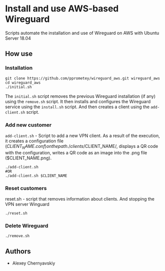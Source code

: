 # Install and use AWS-based Wireguard
Scripts automate the installation and use of Wireguard on AWS with Ubuntu Server 18.04

## How use

### Installation
```
git clone https://github.com/pprometey/wireguard_aws.git wireguard_aws
cd wireguard_aws
./initial.sh
```

The `initial.sh` script removes the previous Wireguard installation (if any) using the `remove.sh` script. It then installs and configures the Wireguard service using the `install.sh` script. And then creates a client using the `add-client.sh` script.

### Add new customer
`add-client.sh` - Script to add a new VPN client. As a result of the execution, it creates a configuration file ($CLIENT_NAME.conf) on the path ./clients/$CLIENT_NAME/, displays a QR code with the configuration, writes a QR code as an image into the .png file ($CLIENT_NAME.png).

```
./add-client.sh
#OR
./add-client.sh $CLIENT_NAME
```

### Reset customers
reset.sh - script that removes information about clients. And stopping the VPN server Winguard
```
./reset.sh
```

### Delete Wireguard
```
./remove.sh
```
## Authors
- Alexey Chernyavskiy
